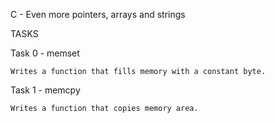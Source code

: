 C - Even more pointers, arrays and strings

TASKS

Task 0 - memset

	Writes a function that fills memory with a constant byte.

Task 1 - memcpy

	Writes a function that copies memory area.
